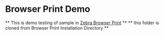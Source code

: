 # Browser Print Demo
** This is demo testing of sample in [Zebra Browser Print](https://www.zebra.com/us/en/products/software/barcode-printers/link-os/browser-print.html) **
** this folder is cloned from Browser Print Installation Directory **